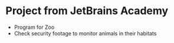# Project from JetBrains Academy

* Program for Zoo
* Check security footage to monitor animals in their habitats